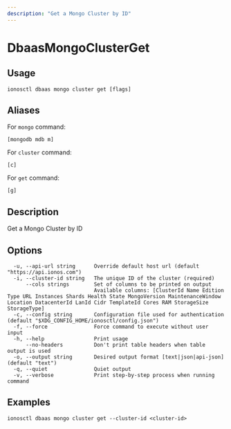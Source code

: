 ```yaml
---
description: "Get a Mongo Cluster by ID"
---
```


# DbaasMongoClusterGet

## Usage

```text
ionosctl dbaas mongo cluster get [flags]
```

## Aliases

For `mongo` command:

```text
[mongodb mdb m]
```

For `cluster` command:

```text
[c]
```

For `get` command:

```text
[g]
```

## Description

Get a Mongo Cluster by ID

## Options

```text
  -u, --api-url string      Override default host url (default "https://api.ionos.com")
  -i, --cluster-id string   The unique ID of the cluster (required)
      --cols strings        Set of columns to be printed on output 
                            Available columns: [ClusterId Name Edition Type URL Instances Shards Health State MongoVersion MaintenanceWindow Location DatacenterId LanId Cidr TemplateId Cores RAM StorageSize StorageType]
  -c, --config string       Configuration file used for authentication (default "$XDG_CONFIG_HOME/ionosctl/config.json")
  -f, --force               Force command to execute without user input
  -h, --help                Print usage
      --no-headers          Don't print table headers when table output is used
  -o, --output string       Desired output format [text|json|api-json] (default "text")
  -q, --quiet               Quiet output
  -v, --verbose             Print step-by-step process when running command
```

## Examples

```text
ionosctl dbaas mongo cluster get --cluster-id <cluster-id>
```

